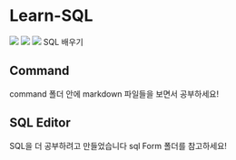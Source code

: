 # Learn-SQL
<img src = "https://img.shields.io/badge/SQL-Learn-green">  <img src = "https://img.shields.io/badge/MySQL-Learn-blue">  <img src = "https://img.shields.io/badge/C#-With-green"> 
SQL 배우기

## Command
command 폴더 안에 markdown 파일들을 보면서 공부하세요!

## SQL Editor
SQL을 더 공부하려고 만들었습니다 sql Form 폴더를 참고하세요!
